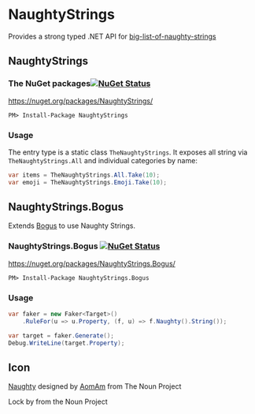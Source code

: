 # NaughtyStrings

Provides a strong typed .NET API for [big-list-of-naughty-strings](https://github.com/minimaxir/big-list-of-naughty-strings)


## NaughtyStrings


### The NuGet packages[![NuGet Status](http://img.shields.io/nuget/v/NaughtyStrings.svg?style=flat)](https://www.nuget.org/packages/NaughtyStrings/)

https://nuget.org/packages/NaughtyStrings/

    PM> Install-Package NaughtyStrings


### Usage

The entry type is a static class `TheNaughtyStrings`. It exposes all string via `TheNaughtyStrings.All` and individual categories by name:

```csharp
var items = TheNaughtyStrings.All.Take(10);
var emoji = TheNaughtyStrings.Emoji.Take(10);
```

## NaughtyStrings.Bogus

Extends [Bogus](https://github.com/bchavez/Bogus) to use Naughty Strings.


### NaughtyStrings.Bogus [![NuGet Status](http://img.shields.io/nuget/v/NaughtyStrings.Bogus.svg?style=flat)](https://www.nuget.org/packages/NaughtyStrings.Bogus/)

https://nuget.org/packages/NaughtyStrings.Bogus/

    PM> Install-Package NaughtyStrings.Bogus


### Usage

```csharp
var faker = new Faker<Target>()
    .RuleFor(u => u.Property, (f, u) => f.Naughty().String());

var target = faker.Generate();
Debug.WriteLine(target.Property);
```


## Icon


<a href="https://thenounproject.com/term/naughty/1777956/" target="_blank">Naughty</a> designed by <a href="https://thenounproject.com/AomAm/" target="_blank">AomAm</a> from The Noun Project

Lock by from the Noun Project

